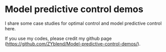 # Model predictive control demos

I share some case studies for optimal control and model predictive control here. <br>

If you use my codes, please credit my github page (https://github.com/ZYblend/Model-predictive-control-demos/).
